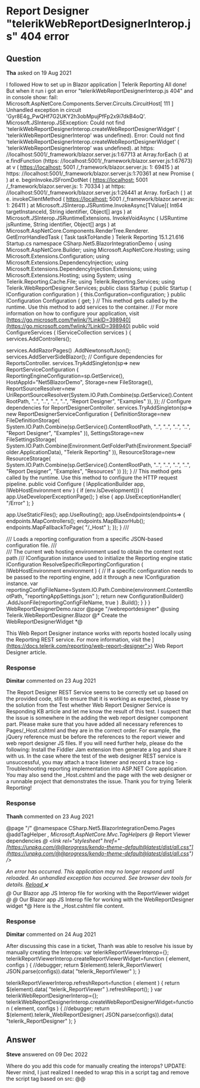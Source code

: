 # Report Designer "telerikWebReportDesignerInterop.js" 404 error

## Question

**Tha** asked on 19 Aug 2021

I followed How to set up in Blazor application | Telerik Reporting All done! But when it run i got an error "telerikWebReportDesignerInterop.js 404" <script src="_content/telerik.webreportdesigner.blazor/telerikWebReportDesignerInterop.js" defer> </script> and in console show: fail: Microsoft.AspNetCore.Components.Server.Circuits.CircuitHost[ 111 ]
Unhandled exception in circuit 'Gyr8E4g_PwQHf7G2UKY2h3obMpujPfFp2x9i7dkB4oQ'.
Microsoft.JSInterop.JSException: Could not find 'telerikWebReportDesignerInterop.createWebReportDesignerWidget' ( 'telerikWebReportDesignerInterop' was undefined).
Error: Could not find 'telerikWebReportDesignerInterop.createWebReportDesignerWidget' ( 'telerikWebReportDesignerInterop' was undefined).
at https: //localhost:5001/_framework/blazor.server.js:1:67713 at Array.forEach (<anonymous>)
at e.findFunction (https: //localhost:5001/_framework/blazor.server.js:1:67673) at v ( [https://localhost:](https://localhost:) 5001 /_framework/blazor.server.js: 1: 69415 )
at https: //localhost:5001/_framework/blazor.server.js:1:70361 at new Promise ( <anonymous> )
at e. beginInvokeJSFromDotNet ( [https://localhost:](https://localhost:) 5001 /_framework/blazor.server.js: 1: 70334 )
at https: //localhost:5001/_framework/blazor.server.js:1:26441 at Array. forEach ( <anonymous> )
at e. invokeClientMethod ( [https://localhost:](https://localhost:) 5001 /_framework/blazor.server.js: 1: 26411 )
at Microsoft.JSInterop.JSRuntime.InvokeAsync[TValue]( Int64 targetInstanceId, String identifier, Object[] args )
at Microsoft.JSInterop.JSRuntimeExtensions. InvokeVoidAsync ( IJSRuntime jsRuntime, String identifier, Object[] args )
at Microsoft.AspNetCore.Components.RenderTree.Renderer. GetErrorHandledTask ( Task taskToHandle ) Telerik Reporting 15.1.21.616 <PackageReference Include="Telerik.Reporting.Services.AspNetCore" Version="15.1.21.616" /> <PackageReference Include="Telerik.Reporting.OpenXmlRendering" Version="15.1.21.616" /> <PackageReference Include="Telerik.ReportViewer.Blazor" Version="15.1.21.616" /> <PackageReference Include="Telerik.WebReportDesigner.Blazor" Version="15.1.21.616" /> <PackageReference Include="Telerik.WebReportDesigner.Services" Version="15.1.21.616" /> Startup.cs namespace CSharp.Net5.BlazorIntegrationDemo { using Microsoft.AspNetCore.Builder; using Microsoft.AspNetCore.Hosting; using Microsoft.Extensions.Configuration; using Microsoft.Extensions.DependencyInjection; using Microsoft.Extensions.DependencyInjection.Extensions; using Microsoft.Extensions.Hosting; using System; using Telerik.Reporting.Cache.File; using Telerik.Reporting.Services; using Telerik.WebReportDesigner.Services; public class Startup { public Startup ( IConfiguration configuration ) { this.Configuration=configuration;
} public IConfiguration Configuration { get; } // This method gets called by the runtime. Use this method to add services to the container. // For more information on how to configure your application, visit [https://go.microsoft.com/fwlink/?LinkID=398940](https://go.microsoft.com/fwlink/?LinkID=398940) public void ConfigureServices ( IServiceCollection services ) {
services.AddControllers();

services.AddRazorPages()
.AddNewtonsoftJson();
services.AddServerSideBlazor(); // Configure dependencies for ReportsController. services.TryAddSingleton<IReportServiceConfiguration>(sp=> new ReportServiceConfiguration
{
ReportingEngineConfiguration=sp.GetService<IConfiguration>(),
HostAppId="Net5BlazorDemo",
Storage=new FileStorage(),
ReportSourceResolver=new UriReportSourceResolver(System.IO.Path.Combine(sp.GetService<IWebHostEnvironment>().ContentRootPath, "..", "..", "..", "..", "Report Designer", "Examples" )),
}); // Configure dependencies for ReportDesignerController. services.TryAddSingleton<IReportDesignerServiceConfiguration>(sp=> new ReportDesignerServiceConfiguration
{
DefinitionStorage=new FileDefinitionStorage(
System.IO.Path.Combine(sp.GetService<IWebHostEnvironment>().ContentRootPath, "..", "..", "..", "..", "Report Designer", "Examples" )),
SettingsStorage=new FileSettingsStorage(
System.IO.Path.Combine(Environment.GetFolderPath(Environment.SpecialFolder.ApplicationData), "Telerik Reporting" )),
ResourceStorage=new ResourceStorage(
System.IO.Path.Combine(sp.GetService<IWebHostEnvironment>().ContentRootPath, "..", "..", "..", "..", "Report Designer", "Examples", "Resources" ))
});
} // This method gets called by the runtime. Use this method to configure the HTTP request pipeline. public void Configure ( IApplicationBuilder app, IWebHostEnvironment env ) { if (env.IsDevelopment())
{
app.UseDeveloperExceptionPage();
} else {
app.UseExceptionHandler( "/Error" );
}

app.UseStaticFiles();
app.UseRouting();
app.UseEndpoints(endpoints=>
{
endpoints.MapControllers();
endpoints.MapBlazorHub();
endpoints.MapFallbackToPage( "/_Host" );
});
} /// <summary> /// Loads a reporting configuration from a specific JSON-based configuration file. /// </summary> /// <param name="environment"> The current web hosting environment used to obtain the content root path </param> /// <returns> IConfiguration instance used to initialize the Reporting engine </returns> static IConfiguration ResolveSpecificReportingConfiguration ( IWebHostEnvironment environment ) { // If a specific configuration needs to be passed to the reporting engine, add it through a new IConfiguration instance. var reportingConfigFileName=System.IO.Path.Combine(environment.ContentRootPath, "reportingAppSettings.json" ); return new ConfigurationBuilder()
.AddJsonFile(reportingConfigFileName, true )
.Build();
}
}
} WebReportDesignerDemo.razor @page "/webreportdesigner"
@using Telerik.WebReportDesigner.Blazor <style> #wrd1 { position: relative; height: 880px; padding-right: 50px;
} </style> @* Create the WebReportDesignerWidget *@<p> This Web Report Designer instance works with reports hosted locally using the Reporting REST service. For more information, visit the <a target="_blank" href="[https://docs.telerik.com/reporting/web-report-designer">](https://docs.telerik.com/reporting/web-report-designer">) Web Report Designer </a> article. </p> <WebReportDesigner DesignerId="wrd1" ServiceUrl="/api/reportdesigner" Report="Dashboard.trdp" ToolboxArea="new ToolboxAreaOptions() { Layout=ToolboxAreaLayout.List }" PropertiesArea="new PropertiesAreaOptions() { Layout=PropertiesAreaLayout.Categorized }" />

### Response

**Dimitar** commented on 23 Aug 2021

The Report Designer REST Service seems to be correctly set up based on the provided code, still to ensure that it is working as expected, please try the solution from the Test whether Web Report Designer Service is Responding KB article and let me know the result of this test. I suspect that the issue is somewhere in the adding the web report designer component part. Please make sure that you have added all necessary references to Pages/_Host.cshtml and they are in the correct order. For example, the jQuery reference must be before the references to the report viewer and web report designer JS files. If you will need further help, please do the following: Install the Fiddler Jam extension then generate a log and share it with us. In the case where the test of the web designer REST service is unsuccessful, you may attach a trace listener and record a trace log - Troubleshooting reporting implementation into ASP.NET Core application. You may also send the _Host.cshtml and the page with the web designer or a runnable project that demonstrates the issue. Thank you for trying Telerik Reporting!

### Response

**Thanh** commented on 23 Aug 2021

@page "/"
@namespace CSharp.Net5.BlazorIntegrationDemo.Pages
@addTagHelper *, Microsoft.AspNetCore.Mvc.TagHelpers <!DOCTYPE html> <html lang="en"> <head> <meta charset="utf-8" /> <meta name="viewport" content="width=device-width, initial-scale=1.0" /> <title> Telerik Reporting & Blazor </title> <base href="~/" /> <link rel="stylesheet" href="css/bootstrap/bootstrap.min.css" /> <link href="css/site.css" rel="stylesheet" /> @* Report Viewer dependencies *@<script src="[https://ajax.googleapis.com/ajax/libs/jquery/3.3.1/jquery.min.js">](https://ajax.googleapis.com/ajax/libs/jquery/3.3.1/jquery.min.js">) </script> <script src="[https://kendo.cdn.telerik.com/2020.3.1118/js/kendo.all.min.js">](https://kendo.cdn.telerik.com/2020.3.1118/js/kendo.all.min.js">) </script> <script src="/api/reports/resources/js/telerikReportViewer"> </script> <script src="api/reportdesigner/designerresources/js/webReportDesigner-15.1.21.616.min.js/"> </script> <link rel="stylesheet" href="[https://unpkg.com/@@progress/kendo-theme-default@latest/dist/all.css"](https://unpkg.com/@@progress/kendo-theme-default@latest/dist/all.css") /> </head> <body> <app> <component type="typeof(App)" render-mode="ServerPrerendered" /> </app> <div id="blazor-error-ui"> <environment include="Staging,Production"> An error has occurred. This application may no longer respond until reloaded. </environment> <environment include="Development"> An unhandled exception has occurred. See browser dev tools for details. </environment> <a href class="reload"> Reload </a> <a class="dismiss"> 🗙 </a> </div> <script src="_framework/blazor.server.js"> </script> @* Our Blazor app JS Interop file for working with the ReportViewer widget *@<script src="_content/telerik.reportviewer.blazor/interop.js" defer> </script> <script> window.trvEventHandlers={ exportBegin: function ( e, args ) { console.log( "This event handler will be called before exporting the report in " + args.format + " format." );
}, exportEnd: function ( e, args ) { console.log( "This event handler will be called after exporting the report." ); console.log( "The exported report can be found at: " + window.location.origin + args.url);
}
} </script> @* Our Blazor app JS Interop file for working with the WebReportDesigner widget *@<script src="_content/telerik.webreportdesigner.blazor/telerikWebReportDesignerInterop.js" defer> </script> </body> </html> Here is the _Host.cshtml file content.

### Response

**Dimitar** commented on 24 Aug 2021

After discussing this case in a ticket, Thanh was able to resolve his issue by manually creating the Interops: var telerikReportViewerInterop={};
telerikReportViewerInterop.createReportViewerWidget=function ( element, configs ) { //debugger; return $(element).telerik_ReportViewer( JSON.parse(configs)).data( "telerik_ReportViewer" );
}

telerikReportViewerInterop.refreshReport=function ( element ) { return $(element).data( "telerik_ReportViewer" ).refreshReport();
} var telerikWebReportDesignerInterop={};
telerikWebReportDesignerInterop.createWebReportDesignerWidget=function ( element, configs ) { //debugger; return $(element).telerik_WebReportDesigner( JSON.parse(configs)).data( "telerik_ReportDesigner" );
}

## Answer

**Steve** answered on 09 Dec 2022

Where do you add this code for manually creating the interops? UPDATE: Never mind, I just realized I needed to wrap this in a script tag and remove the script tag based on src: @*<script src="_content/Telerik.ReportViewer.Blazor/interop.js" defer></script>*@<script> var telerikReportViewerInterop={}; telerikReportViewerInterop.createReportViewerWidget=function (element, configs) { //debugger; return $(element).telerik_ReportViewer(JSON.parse(configs)).data("telerik_ReportViewer"); } telerikReportViewerInterop.refreshReport=function (element) { return $(element).data("telerik_ReportViewer").refreshReport(); } var telerikWebReportDesignerInterop={}; telerikWebReportDesignerInterop.createWebReportDesignerWidget=function (element, configs) { //debugger; return $(element).telerik_WebReportDesigner(JSON.parse(configs)).data("telerik_ReportDesigner"); } </script>
